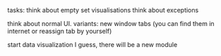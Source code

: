 tasks: 
think about empty set visualisations
think about exceptions 

think about normal UI. variants:
    new window
    tabs (you can find them in internet or reassign tab by yourself)

start data visualization 
I guess, there will be a new module 
    
